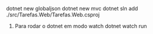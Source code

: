 dotnet new globaljson
dotnet new mvc
dotnet sln add ./src/Tarefas.Web/Tarefas.Web.csproj

1) Para rodar o dotnet em modo watch
dotnet watch run